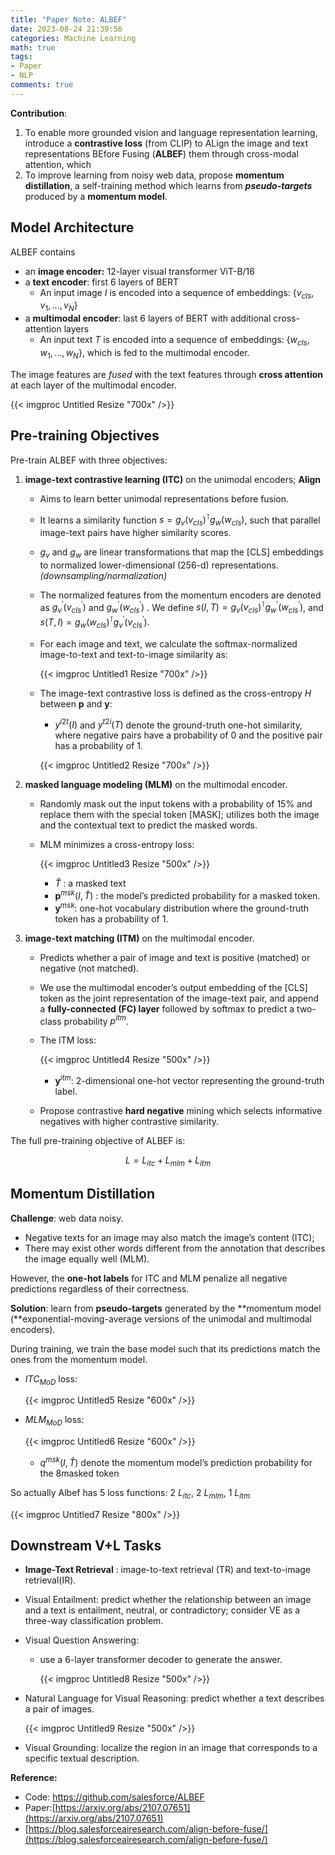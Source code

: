 ```yaml
---
title: "Paper Note: ALBEF"
date: 2023-08-24 21:39:56
categories: Machine Learning
math: true
tags: 
- Paper
- NLP
comments: true
---
```


**Contribution**:

1. To enable more grounded vision and language representation learning, introduce a **contrastive loss** (from CLIP) to ALign the image and text representations BEfore Fusing (**ALBEF**) them through cross-modal attention, which 
2. To improve learning from noisy web data, propose **momentum distillation**, a self-training method which learns from ***pseudo-targets*** produced by a **momentum model**. 

<!--more-->

## Model Architecture

ALBEF contains 

- an **image encoder:** 12-layer visual transformer ViT-B/16
- a **text encoder**: first 6 layers of BERT
    - An input image $I$ is encoded into a sequence of embeddings: $\{v_{cls}, v_1,...,v_N\}$
- a **multimodal encoder**: last 6 layers of BERT with additional cross-attention layers
    - An input text $T$ is encoded into a sequence of embeddings: $\{w_{cls}, w_1,...,w_N\}$, which is fed to the multimodal encoder.

The image features are *fused* with the text features through **cross attention** at each layer of the multimodal encoder.

{{< imgproc Untitled Resize "700x" />}}


## Pre-training Objectives

Pre-train ALBEF with three objectives: 

1. **image-text contrastive learning (ITC)** on the unimodal encoders; **Align**
    - Aims to learn better unimodal representations before fusion.
    - It learns a similarity function  $s = g_v(v_{cls})^\intercal g_w(w_{cls})$, such that parallel image-text pairs have higher similarity scores.
    - $g_v$ and $g_w$ are linear transformations that map the [CLS] embeddings to normalized
    lower-dimensional (256-d) representations. *(downsampling/normalization)*
    - The normalized features from the momentum encoders are denoted as $g^{'}_v(v^{'}_{cls})$ and  $g^{'}_w(w^{'}_{cls})$ . We define $s(I,T) = g_v(v_{cls})^\intercal g^{'}_w(w^{'}_{cls})$, and $s(T,I) = g_w(w_{cls})^\intercal g^{'}_v(v^{'}_{cls})$.
    - For each image and text, we calculate the softmax-normalized image-to-text and text-to-image similarity as:
        
        {{< imgproc Untitled1 Resize "700x" />}}

        
    - The image-text contrastive loss is defined as the cross-entropy $H$ between $\mathbf{p}$ and $\mathbf{y}$:
        - $y^{i2t}(I)$ and $y^{t2i}(T)$ denote the ground-truth one-hot similarity, where negative pairs have a probability of 0 and the positive pair has a probability of 1.
        
        {{< imgproc Untitled2 Resize "700x" />}}

        
2. **masked language modeling (MLM)** on the multimodal encoder.
    - Randomly mask out the input tokens with a probability of 15% and replace them with the special token [MASK]; utilizes both the image and the contextual text to predict the masked words.
    - MLM minimizes a cross-entropy loss:
        
        {{< imgproc Untitled3 Resize "500x" />}}

        
        - $\hat{T}$ : a masked text
        - $\mathbf{p}^{msk}(I, \hat{T})$ : the model’s predicted probability for a masked token.
        - $\mathbf{y}^{msk}$: one-hot vocabulary distribution where the ground-truth token has a probability of 1.
3. **image-text matching (ITM)** on the multimodal encoder.
    - Predicts whether a pair of image and text is positive (matched) or negative (not matched).
    - We use the multimodal encoder’s output embedding of the [CLS] token as the joint representation of the image-text pair, and append a **fully-connected (FC) layer** followed by softmax to predict a two-class probability $p^{itm}$.
    - The ITM loss:
        
        {{< imgproc Untitled4 Resize "500x" />}}

        
        - $\mathbf{y}^{itm}$: 2-dimensional one-hot vector representing the ground-truth label.
    - Propose contrastive **hard negative** mining which selects informative negatives with higher contrastive similarity.

The full pre-training objective of ALBEF is:

$$
L = L_{itc} + L_{mlm} + L_{itm}
$$

## Momentum Distillation

**Challenge**: web data noisy. 

- Negative texts for an image may also match the image’s content (ITC);
- There may exist other words different from the annotation that describes the image equally well (MLM).

However, the **one-hot labels** for ITC and MLM penalize all negative predictions regardless of their correctness.

**Solution**: learn from **pseudo-targets** generated by the **momentum model (**exponential-moving-average versions of the unimodal and multimodal encoders). 

During training, we train the base model such that its predictions match the ones from the momentum model.

- $ITC_{MoD}$ loss:
    
    {{< imgproc Untitled5 Resize "600x" />}}

    
- $MLM_{MoD}$ loss:
    
    {{< imgproc Untitled6 Resize "600x" />}}

    
    - $q^{msk}(I,\hat{T})$  denote the momentum model’s prediction probability for the 8masked token

So actually Albef has 5 loss functions: 2 $L_{itc}$, 2 $L_{mlm}$, 1 $L_{itm}$

{{< imgproc Untitled7 Resize "800x" />}}


## Downstream V+L Tasks

- **Image-Text Retrieval** : image-to-text retrieval (TR) and text-to-image retrieval(IR).
- Visual Entailment: predict whether the relationship between an image and a text is entailment, neutral, or contradictory;  consider VE as a three-way classification problem.
- Visual Question Answering:
    - use a 6-layer transformer decoder to generate the answer.
        
        {{< imgproc Untitled8 Resize "500x" />}}

        
- Natural Language for Visual Reasoning: predict whether a text describes a pair of images.
    
    {{< imgproc Untitled9 Resize "500x" />}}

    
- Visual Grounding: localize the region in an image that corresponds to a specific textual
description.

**Reference:**

- Code: https://github.com/salesforce/ALBEF
- Paper:[https://arxiv.org/abs/2107.07651](https://arxiv.org/abs/2107.07651)
- [https://blog.salesforceairesearch.com/align-before-fuse/](https://blog.salesforceairesearch.com/align-before-fuse/)